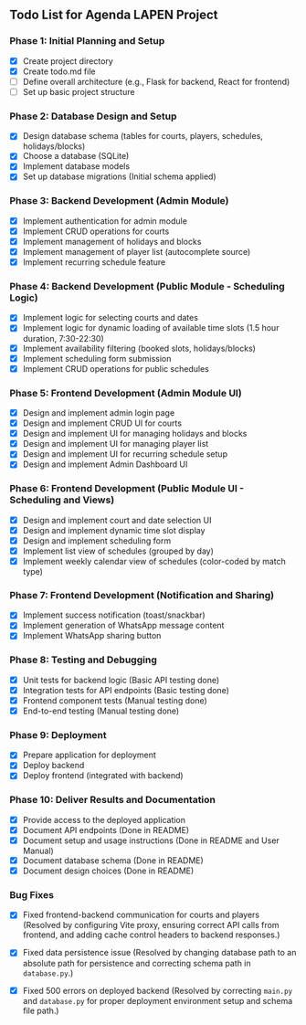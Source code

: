 ## Todo List for Agenda LAPEN Project

### Phase 1: Initial Planning and Setup
- [x] Create project directory
- [x] Create todo.md file
- [ ] Define overall architecture (e.g., Flask for backend, React for frontend)
- [ ] Set up basic project structure

### Phase 2: Database Design and Setup
- [x] Design database schema (tables for courts, players, schedules, holidays/blocks)
- [x] Choose a database (SQLite)
- [x] Implement database models
- [x] Set up database migrations (Initial schema applied)

### Phase 3: Backend Development (Admin Module)
- [x] Implement authentication for admin module
- [x] Implement CRUD operations for courts
- [x] Implement management of holidays and blocks
- [x] Implement management of player list (autocomplete source)
- [x] Implement recurring schedule feature

### Phase 4: Backend Development (Public Module - Scheduling Logic)
- [x] Implement logic for selecting courts and dates
- [x] Implement logic for dynamic loading of available time slots (1.5 hour duration, 7:30-22:30)
- [x] Implement availability filtering (booked slots, holidays/blocks)
- [x] Implement scheduling form submission
- [x] Implement CRUD operations for public schedules

### Phase 5: Frontend Development (Admin Module UI)
- [x] Design and implement admin login page
- [x] Design and implement CRUD UI for courts
- [x] Design and implement UI for managing holidays and blocks
- [x] Design and implement UI for managing player list
- [x] Design and implement UI for recurring schedule setup
- [x] Design and implement Admin Dashboard UI

### Phase 6: Frontend Development (Public Module UI - Scheduling and Views)
- [x] Design and implement court and date selection UI
- [x] Design and implement dynamic time slot display
- [x] Design and implement scheduling form
- [x] Implement list view of schedules (grouped by day)
- [x] Implement weekly calendar view of schedules (color-coded by match type)

### Phase 7: Frontend Development (Notification and Sharing)
- [x] Implement success notification (toast/snackbar)
- [x] Implement generation of WhatsApp message content
- [x] Implement WhatsApp sharing button

### Phase 8: Testing and Debugging
- [x] Unit tests for backend logic (Basic API testing done)
- [x] Integration tests for API endpoints (Basic testing done)
- [x] Frontend component tests (Manual testing done)
- [x] End-to-end testing (Manual testing done)

### Phase 9: Deployment
- [x] Prepare application for deployment
- [x] Deploy backend
- [x] Deploy frontend (integrated with backend)

### Phase 10: Deliver Results and Documentation
- [x] Provide access to the deployed application
- [x] Document API endpoints (Done in README)
- [x] Document setup and usage instructions (Done in README and User Manual)
- [x] Document database schema (Done in README)
- [x] Document design choices (Done in README)

### Bug Fixes
- [x] Fixed frontend-backend communication for courts and players (Resolved by configuring Vite proxy, ensuring correct API calls from frontend, and adding cache control headers to backend responses.)
- [x] Fixed data persistence issue (Resolved by changing database path to an absolute path for persistence and correcting schema path in `database.py`.)
- [x] Fixed 500 errors on deployed backend (Resolved by correcting `main.py` and `database.py` for proper deployment environment setup and schema file path.)

